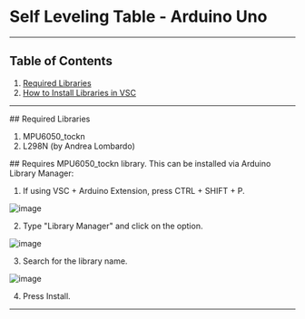 # Self Leveling Table - Arduino Uno
---
## Table of Contents
1. [Required Libraries](#reqLibs)
2. [How to Install Libraries in VSC](#libs)

---
<a name="reqLibs"> ## Required Libraries
1. MPU6050_tockn
2. L298N (by Andrea Lombardo)</a>

<a name="libs"> ## Requires MPU6050_tockn library. This can be installed via Arduino Library Manager:
1. If using VSC + Arduino Extension, press CTRL + SHIFT + P. </a>

![image](https://user-images.githubusercontent.com/54396271/155275067-bfee132e-480b-4599-b2d9-7e3fcc3789d1.png)

2. Type "Library Manager" and click on the option.

![image](https://user-images.githubusercontent.com/54396271/155275222-23243067-69f3-4b4c-b86b-1c0a503da7ee.png)

3. Search for the library name.

![image](https://user-images.githubusercontent.com/54396271/155275327-67c1ab04-1a8b-4636-9ba6-99fedb397808.png)

4. Press Install.

---

